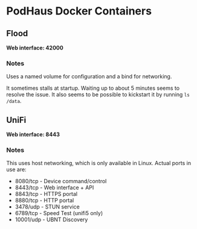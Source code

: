 # PodHaus Docker Containers

## Flood

**Web interface: 42000**

### Notes

Uses a named volume for configuration and a bind for networking.

It sometimes stalls at startup. Waiting up to about 5 minutes seems to resolve the issue.
It also seems to be possible to kickstart it by running `ls /data`.

## UniFi

**Web interface: 8443**

### Notes

This uses host networking, which is only available in Linux. Actual ports in use are:

* 8080/tcp - Device command/control
* 8443/tcp - Web interface + API
* 8843/tcp - HTTPS portal
* 8880/tcp - HTTP portal
* 3478/udp - STUN service
* 6789/tcp - Speed Test (unifi5 only)
* 10001/udp - UBNT Discovery